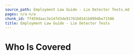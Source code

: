```yaml
---
source_path: Employment Law Guide - Lie Detector Tests.md
pages: n/a-n/a
chunk_id: 7f459daac3e14fd3de91761b0161b8994be71586
title: Employment Law Guide - Lie Detector Tests
---
```

# Who Is Covered
